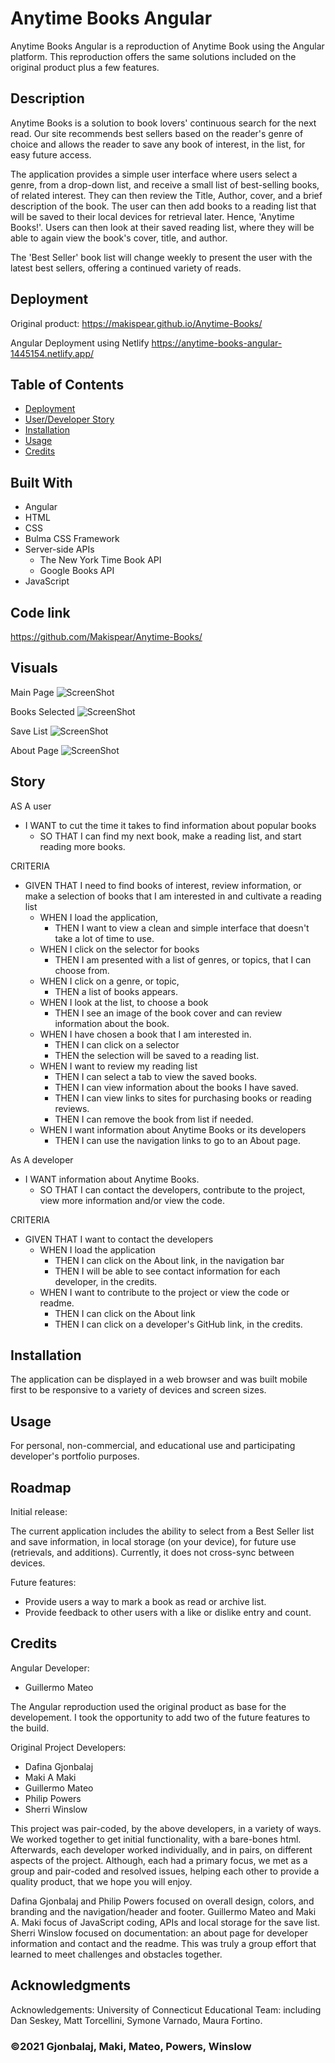 # Anytime Books Angular

Anytime Books Angular is a reproduction of Anytime Book using the Angular platform. This reproduction offers the same solutions included on the original product plus a few features.

## Description

Anytime Books is a solution to book lovers' continuous search for the next read. Our site recommends best sellers based on the reader's genre of choice and allows the reader to save any book of interest, in the list, for easy future access.

The application provides a simple user interface where users select a genre, from a drop-down list, and receive a small list of best-selling books, of related interest.  They can then review the Title, Author, cover, and a brief description of the book.  The user can then add books to a reading list that will be saved to their local devices for retrieval later. Hence, 'Anytime Books!'.  Users can then look at their saved reading list, where they will be able to again view the book's cover, title, and author.

The 'Best Seller' book list will change weekly to present the user with the latest best sellers, offering a continued variety of reads.

## Deployment

Original product:
https://makispear.github.io/Anytime-Books/

Angular Deployment using Netlify
https://anytime-books-angular-1445154.netlify.app/

## Table of Contents

- [Deployment](#deployment)
- [User/Developer Story](#story)
- [Installation](#installation)
- [Usage](#usage)
- [Credits](#credits)

## Built With

- Angular
- HTML
- CSS
- Bulma CSS Framework
- Server-side APIs
  - The New York Time Book API
  - Google Books API
- JavaScript

## Code link

https://github.com/Makispear/Anytime-Books/

## Visuals

Main Page
![ScreenShot]()

Books Selected
![ScreenShot]()

Save List
![ScreenShot]()

About Page
![ScreenShot]()

## Story

AS A user

- I WANT to cut the time it takes to find information about popular books
  - SO THAT I can find my next book, make a reading list, and start reading more books.

CRITERIA

- GIVEN THAT I need to find books of interest, review information, or make a selection of books that I am interested in and cultivate a reading list
  - WHEN I load the application,
    - THEN I want to view a clean and simple interface that doesn't take a lot of time to use.
  - WHEN I click on the selector for books
    - THEN I am presented with a list of genres, or topics, that I can choose from.
  - WHEN I click on a genre, or topic,
    - THEN a list of books appears.
  - WHEN I look at the list, to choose a book
    - THEN I see an image of the book cover and can review information about the book.
  - WHEN I have chosen a book that I am interested in.
    - THEN I can click on a selector
    - THEN the selection will be saved to a reading list.
  - WHEN I want to review my reading list
    - THEN I can select a tab to view the saved books.
    - THEN I can view information about the books I have saved.
    - THEN I can view links to sites for purchasing books or reading reviews.
    - THEN I can remove the book from list if needed.
  - WHEN I want information about Anytime Books or its developers
    - THEN I can use the navigation links to go to an About page.

As A developer

- I WANT information about Anytime Books.
  - SO THAT I can contact the developers, contribute to the project, view more information and/or view the code.

CRITERIA

- GIVEN THAT I want to contact the developers
  - WHEN I load the application
    - THEN I can click on the About link, in the navigation bar
    - THEN I will be able to see contact information for each developer, in the credits.
  - WHEN I want to contribute to the project or view the code or readme.
    - THEN I can click on the About link
    - THEN I can click on a developer's GitHub link, in the credits.

## Installation

The application can be displayed in a web browser and was built mobile first to be responsive to a variety of devices and screen sizes.

## Usage

For personal, non-commercial, and educational use and participating developer's portfolio purposes.

## Roadmap

Initial release: 

The current application includes the ability to select from a Best Seller list and save information, in local storage (on your device), for future use (retrievals, and additions). Currently, it does not cross-sync between devices.

Future features:

- Provide users a way to mark a book as read or archive list.
- Provide feedback to other users with a like or dislike entry and count.

## Credits

Angular Developer:

- Guillermo Mateo

The Angular reproduction used the original product as base for the developement. I took the opportunity to add two of the future features to the build.

Original Project Developers:

- Dafina Gjonbalaj
- Maki A Maki
- Guillermo Mateo
- Philip Powers
- Sherri Winslow

This project was pair-coded, by the above developers, in a variety of ways. We worked together to get initial functionality, with a bare-bones html. Afterwards, each developer worked individually, and in pairs, on different aspects of the project. Although, each had a primary focus, we met as a group and pair-coded and resolved issues, helping each other to provide a quality product, that we hope you will enjoy.

Dafina Gjonbalaj and Philip Powers focused on overall design, colors, and branding and the navigation/header and footer. Guillermo Mateo and Maki A. Maki focus of JavaScript coding, APIs and local storage for the save list. Sherri Winslow focused on documentation: an about page for developer information and contact and the readme. This was truly a group effort that learned to meet challenges and obstacles together.

## Acknowledgments

Acknowledgements: University of Connecticut Educational Team: including Dan Seskey, Matt Torcellini, Symone Varnado, Maura Fortino.

### ©2021 Gjonbalaj, Maki, Mateo, Powers, Winslow
